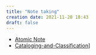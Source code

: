 ```yaml
---
title: "Note taking"
creation date: 2021-11-20 18:43
draft: false
---
```


- [Atomic Note](notes/Atomic%20Note.md)
- [Cataloging-and-Classification](notes/Cataloging-and-Classification.md)]